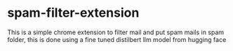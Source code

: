 # spam-filter-extension
This is a simple chrome extension to filter mail and put spam mails in spam folder, this is done using a fine tuned distilbert llm model from hugging face
